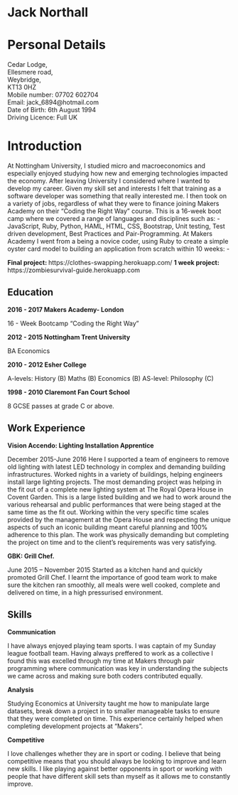 <h1>Jack Northall</h1>
<h1>Personal Details </h1>
<p>Cedar Lodge,<br> Ellesmere road,<br> Weybridge, <br> KT13 0HZ <br>
Mobile number: 07702 602704 <br>
Email: jack_6894@hotmail.com <br>
Date of Birth: 6th August 1994 <br>
Driving Licence: Full UK <br>

<h1>Introduction</h1>
<p>
At Nottingham University, I studied micro and macroeconomics and especially
enjoyed studying how new and emerging technologies impacted the economy.
After leaving University I considered where I wanted to develop my career. Given my
skill set and interests I felt that training as a software developer was something that
really interested me. 
I then took on a variety of jobs, regardless of what they were to
finance joining Makers Academy on their “Coding the Right Way” course. This is a
16-week boot camp where we covered a range of languages and disciplines such
as: - JavaScript, Ruby, Python, HAML, HTML, CSS, Bootstrap, Unit testing, Test
driven development, Best Practices and Pair-Programming.
At Makers Academy I went from a being a novice coder, using Ruby to create a
simple oyster card model to building an application from scratch within 10 weeks: -</p>
<strong>Final project: </strong> https://clothes-swapping.herokuapp.com/
<strong>1 week project: </strong> https://zombiesurvival-guide.herokuapp.com 
<h2>Education</h2>
<strong>2016 - 2017 Makers Academy- London</strong>
<p>16 - Week Bootcamp “Coding the Right Way”</p>
<strong>2012 - 2015 Nottingham Trent University</strong>
<p>BA Economics</p>
<strong>2010 - 2012 Esher College</strong>
<p>A-levels: History (B) Maths (B) Economics (B)
AS-level: Philosophy (C)</p>
<strong>1998 - 2010 Claremont Fan Court School</strong>
</p>8 GCSE passes at grade C or above.
</p>
<h2>Work Experience</h2>
<strong>Vision Accendo: Lighting Installation Apprentice</strong>
<p>December 2015-June 2016
Here I supported a team of engineers to remove old lighting with latest LED
technology in complex and demanding building infrastructures.
Worked nights in a variety of buildings, helping engineers install large lighting
projects. The most demanding project was helping in the fit out of a complete new
lighting system at The Royal Opera House in Covent Garden. This is a large listed
building and we had to work around the various rehearsal and public performances
that were being staged at the same time as the fit out. Working within the very
specific time scales provided by the management at the Opera House and
respecting the unique aspects of such an iconic building meant careful planning and
100% adherence to this plan. The work was physically demanding but completing
the project on time and to the client’s requirements was very satisfying.</p>
<strong>GBK: Grill Chef.</strong>
<p>
June 2015 – November 2015
Started as a kitchen hand and quickly promoted Grill Chef. I learnt the importance of
good team work to make sure the kitchen ran smoothly, all meals were well cooked,
complete and delivered on time, in a high pressurised environment.</p>
<h2>Skills</h2>
<strong>
Communication</strong>
<p>
I have always enjoyed playing team sports. I was captain of my Sunday league
football team. Having always preffered to work as a collective I found this was excelled through my time at Makers through pair programming where communication was key in understanding the subjects we came across and making sure both coders contributed equally.</p>
<strong>
Analysis
</strong><p>
Studying Economics at University taught me how to manipulate large datasets, break
down a project in to smaller manageable tasks to ensure that they were completed
on time. This experience certainly helped when completing development projects at
“Makers”.</p>
<strong>
Competitive
</strong>
<p>
I love challenges whether they are in sport or coding. I believe that being competitive means that you should always be looking to improve and learn new skills. I like playing against better opponents in sport or working with people that have different skill
sets than myself as it allows me to constantly improve.
</p>
